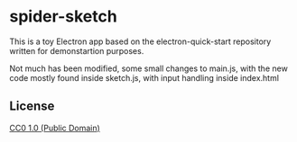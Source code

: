 # spider-sketch

This is a toy Electron app based on the electron-quick-start repository written for demonstartion purposes.

Not much has been modified, some small changes to main.js, with the new code mostly found inside sketch.js, with input handling inside index.html

## License

[CC0 1.0 (Public Domain)](LICENSE.md)
